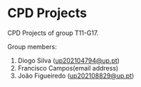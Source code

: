 # CPD Projects

CPD Projects of group T11-G17.

Group members:

1. Diogo Silva (up202104794@up.pt)
2. Francisco Campos(email address)
3. João Figueiredo (up202108829@up.pt)

